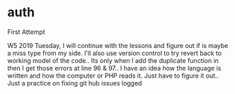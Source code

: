 # auth
First Attempt 

W5 2019
Tuesday, I will continue with the lessons and figure out if is maybe a miss type from my side.
I'll also use version control to try revert back to working model of the code.. Its only when I add the duplicate function in then I get those errors at line 96 & 97.. 
I have an idea how the language is written and how the computer or PHP reads it. Just have to figure it out..
Just a practice on fixing git hub issues logged

